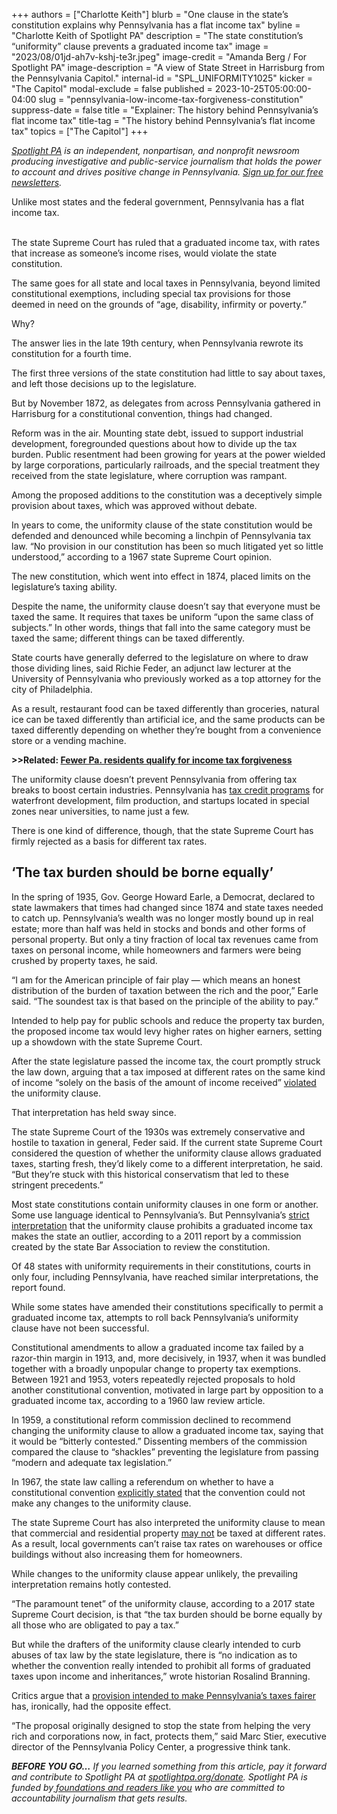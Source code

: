 +++
authors = ["Charlotte Keith"]
blurb = "One clause in the state’s constitution explains why Pennsylvania has a flat income tax"
byline = "Charlotte Keith of Spotlight PA"
description = "The state constitution’s “uniformity” clause prevents a graduated income tax"
image = "2023/08/01jd-ah7v-kshj-te3r.jpeg"
image-credit = "Amanda Berg / For Spotlight PA"
image-description = "A view of State Street in Harrisburg from the Pennsylvania Capitol."
internal-id = "SPL_UNIFORMITY1025"
kicker = "The Capitol"
modal-exclude = false
published = 2023-10-25T05:00:00-04:00
slug = "pennsylvania-low-income-tax-forgiveness-constitution"
suppress-date = false
title = "Explainer: The history behind Pennsylvania’s flat income tax"
title-tag = "The history behind Pennsylvania’s flat income tax"
topics = ["The Capitol"]
+++

<a href="https://www.spotlightpa.org/"><em>Spotlight PA</em></a><em> is an independent, nonpartisan, and nonprofit newsroom producing investigative and public-service journalism that holds the power to account and drives positive change in Pennsylvania. </em><a href="https://www.spotlightpa.org/newsletters"><em>Sign up for our free newsletters</em></a><em>.</em>

Unlike most states and the federal government, Pennsylvania has a flat income tax.

<br/>The state Supreme Court has ruled that a graduated income tax, with rates that increase as someone’s income rises, would violate the state constitution.

The same goes for all state and local taxes in Pennsylvania, beyond limited constitutional exemptions, including special tax provisions for those deemed in need on the grounds of “age, disability, infirmity or poverty.”

Why?

<script src="https://www.spotlightpa.org/embed.js" async></script><div data-spl-embed-version="1" data-spl-src="https://www.spotlightpa.org/embeds/newsletter/"></div>

The answer lies in the late 19th century, when Pennsylvania rewrote its constitution for a fourth time.

The first three versions of the state constitution had little to say about taxes, and left those decisions up to the legislature.

But by November 1872, as delegates from across Pennsylvania gathered in Harrisburg for a constitutional convention, things had changed.

Reform was in the air. Mounting state debt, issued to support industrial development, foregrounded questions about how to divide up the tax burden. Public resentment had been growing for years at the power wielded by large corporations, particularly railroads, and the special treatment they received from the state legislature, where corruption was rampant.

Among the proposed additions to the constitution was a deceptively simple provision about taxes, which was approved without debate.

In years to come, the uniformity clause of the state constitution would be defended and denounced while becoming a linchpin of Pennsylvania tax law. “No provision in our constitution has been so much litigated yet so little understood,” according to a 1967 state Supreme Court opinion.

The new constitution, which went into effect in 1874, placed limits on the legislature’s taxing ability.

Despite the name, the uniformity clause doesn’t say that everyone must be taxed the same. It requires that taxes be uniform “upon the same class of subjects.” In other words, things that fall into the same category must be taxed the same; different things can be taxed differently.

State courts have generally deferred to the legislature on where to draw those dividing lines, said Richie Feder, an adjunct law lecturer at the University of Pennsylvania who previously worked as a top attorney for the city of Philadelphia.

As a result, restaurant food can be taxed differently than groceries, natural ice can be taxed differently than artificial ice, and the same products can be taxed differently depending on whether they’re bought from a convenience store or a vending machine.

<strong>&gt;&gt;Related: </strong><a href="https://www.spotlightpa.org/news/2023/10/pennsylvania-low-income-tax-forgiveness/"><strong>Fewer Pa. residents qualify for income tax forgiveness</strong></a><strong></strong>

The uniformity clause doesn’t prevent Pennsylvania from offering tax breaks to boost certain industries. Pennsylvania has <a href="https://www.spotlightpa.org/news/2023/10/pennsylvania-tax-credit-analysis/">tax credit programs</a> for waterfront development, film production, and startups located in special zones near universities, to name just a few.<br/>

There is one kind of difference, though, that the state Supreme Court has firmly rejected as a basis for different tax rates.

## ‘The tax burden should be borne equally’

In the spring of 1935, Gov. George Howard Earle, a Democrat, declared to state lawmakers that times had changed since 1874 and state taxes needed to catch up. Pennsylvania’s wealth was no longer mostly bound up in real estate; more than half was held in stocks and bonds and other forms of personal property. But only a tiny fraction of local tax revenues came from taxes on personal income, while homeowners and farmers were being crushed by property taxes, he said.

“I am for the American principle of fair play — which means an honest distribution of the burden of taxation between the rich and the poor,” Earle said. “The soundest tax is that based on the principle of the ability to pay.”

Intended to help pay for public schools and reduce the property tax burden, the proposed income tax would levy higher rates on higher earners, setting up a showdown with the state Supreme Court.

After the state legislature passed the income tax, the court promptly struck the law down, arguing that a tax imposed at different rates on the same kind of income “solely on the basis of the amount of income received” <a href="https://casetext.com/case/kelley-v-kalodner">violated</a> the uniformity clause.

That interpretation has held sway since.

The state Supreme Court of the 1930s was extremely conservative and hostile to taxation in general, Feder said. If the current state Supreme Court considered the question of whether the uniformity clause allows graduated taxes, starting fresh, they’d likely come to a different interpretation, he said. “But they’re stuck with this historical conservatism that led to these stringent precedents.”

Most state constitutions contain uniformity clauses in one form or another. Some use language identical to Pennsylvania’s. But Pennsylvania’s <a href="https://www.pabar.org/pdf/crc%20report.pdf">strict interpretation</a> that the uniformity clause prohibits a graduated income tax makes the state an outlier, according to a 2011 report by a commission created by the state Bar Association to review the constitution.

Of 48 states with uniformity requirements in their constitutions, courts in only four, including Pennsylvania, have reached similar interpretations, the report found.

While some states have amended their constitutions specifically to permit a graduated income tax, attempts to roll back Pennsylvania’s uniformity clause have not been successful.

Constitutional amendments to allow a graduated income tax failed by a razor-thin margin in 1913, and, more decisively, in 1937, when it was bundled together with a broadly unpopular change to property tax exemptions. Between 1921 and 1953, voters repeatedly rejected proposals to hold another constitutional convention, motivated in large part by opposition to a graduated income tax, according to a 1960 law review article.

In 1959, a constitutional reform commission declined to recommend changing the uniformity clause to allow a graduated income tax, saying that it would be “bitterly contested.” Dissenting members of the commission compared the clause to “shackles” preventing the legislature from passing “modern and adequate tax legislation.”

In 1967, the state law calling a referendum on whether to have a constitutional convention <a href="https://www.legis.state.pa.us/WU01/LI/LI/US/PDF/1967/0/0002..PDF">explicitly stated</a> that the convention could not make any changes to the uniformity clause.

The state Supreme Court has also interpreted the uniformity clause to mean that commercial and residential property <a href="https://www.pewtrusts.org/en/research-and-analysis/fact-sheets/2022/03/how-pennsylvanias-uniformity-clause-affects-property-and-wage-taxes-in-philadelphia">may not</a> be taxed at different rates. As a result, local governments can’t raise tax rates on warehouses or office buildings without also increasing them for homeowners.

While changes to the uniformity clause appear unlikely, the prevailing interpretation remains hotly contested.

“The paramount tenet” of the uniformity clause, according to a 2017 state Supreme Court decision, is that “the tax burden should be borne equally by all those who are obligated to pay a tax.”

<script src="https://www.spotlightpa.org/embed.js" async></script><div data-spl-embed-version="1" data-spl-src="https://www.spotlightpa.org/embeds/donate/"></div>

But while the drafters of the uniformity clause clearly intended to curb abuses of tax law by the state legislature, there is “no indication as to whether the convention really intended to prohibit all forms of graduated taxes upon income and inheritances,” wrote historian Rosalind Branning.

Critics argue that a <a href="https://www.spotlightpa.org/news/2023/10/pennsylvania-low-income-tax-forgiveness/">provision intended to make Pennsylvania’s taxes fairer</a> has, ironically, had the opposite effect.

“The proposal originally designed to stop the state from helping the very rich and corporations now, in fact, protects them,” said Marc Stier, executive director of the Pennsylvania Policy Center, a progressive think tank.

<strong><em>BEFORE YOU GO…</em></strong><em> If you learned something from this article, pay it forward and contribute to Spotlight PA at </em><a href="http://spotlightpa.org/donate"><em>spotlightpa.org/donate</em></a><em>. Spotlight PA is funded by</em><a href="https://www.spotlightpa.org/support"><em> foundations and readers like you</em></a><em> who are committed to accountability journalism that gets results.</em>

